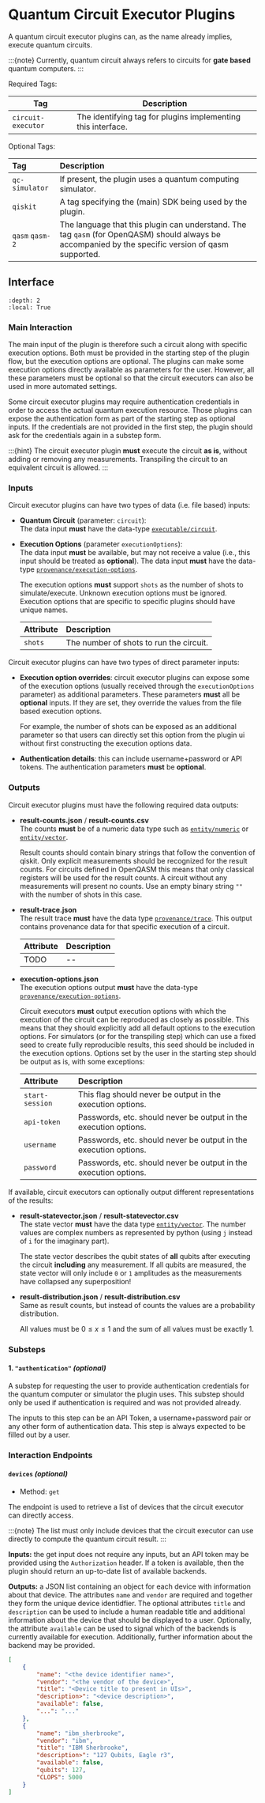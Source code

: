 # Quantum Circuit Executor Plugins

A quantum circuit executor plugins can, as the name already implies, execute quantum circuits.

:::{note}
Currently, quantum circuit always refers to circuits for **gate based** quantum computers.
:::


Required Tags:

| Tag                   | Description |
|-----------------------|-------------|
| `circuit-executor`    | The identifying tag for plugins implementing this interface.     |

Optional Tags:

| Tag               | Description |
|:------------------|:------------|
| `qc-simulator`    | If present, the plugin uses a quantum computing simulator.      |
| `qiskit`          | A tag specifying the (main) SDK being used by the plugin.      |
| `qasm` `qasm-2`   | The language that this plugin can understand. The tag `qasm` (for OpenQASM) should always be accompanied by the specific version of qasm supported.     |



## Interface

```{contents}
:depth: 2
:local: True
```


### Main Interaction

The main input of the plugin is therefore such a circuit along with specific execution options.
Both must be provided in the starting step of the plugin flow, but the execution options are optional.
The plugins can make some execution options directly available as parameters for the user.
However, all these parameters must be optional so that the circuit executors can also be used in more automated settings.

Some circuit executor plugins may require authentication credentials in order to access the actual quantum execution resource.
Those plugins can expose the authentication form as part of the starting step as optional inputs.
If the credentials are not provided in the first step, the plugin should ask for the credentials again in a substep form.

:::{hint}
The circuit executor plugin **must** execute the circuit **as is**, without adding or removing any measurements.
Transpiling the circuit to an equivalent circuit is allowed.
:::


### Inputs

Circuit executor plugins can have two types of data (i.e. file based) inputs:

 *  **Quantum Circuit** (parameter: `circuit`):\
    The data input **must** have the data-type [`executable/circuit`](../data-formats/examples/executables.rst#executable-circuit).
 *  **Execution Options** (parameter `executionOptions`):\
    The data input **must** be available, but may not receive a value (i.e., this input should be treated as **optional**).
    The data input **must** have the data-type [`provenance/execution-options`](../data-formats/examples/provenance.rst#provenance-execution-options).

    The execution options **must** support `shots` as the number of shots to simulate/execute.
    Unknown execution options must be ignored.
    Execution options that are specific to specific plugins should have unique names.

    | Attribute | Description                                      |
    |:----------|:-------------------------------------------------|
    | `shots`   | The number of shots to run the circuit.          |


Circuit executor plugins can have two types of direct parameter inputs:

 *  **Execution option overrides**: circuit executor plugins can expose some of the execution options (usually received through the `executionOptions` parameter) as additional parameters.
    These parameters **must** all be **optional** inputs.
    If they are set, they override the values from the file based execution options.

    For example, the number of shots can be exposed as an additional parameter so that users can directly set this option from the plugin ui without first constructing the execution options data.
 *  **Authentication details**: this can include username+password or API tokens.
    The authentication parameters **must** be **optional**.

### Outputs

Circuit executor plugins must have the following required data outputs:

 *  **result-counts.json** / **result-counts.csv**\
    The counts **must** be of a numeric data type such as [`entity/numeric`](../data-formats/examples/entities.rst#entity-numeric) or [`entity/vector`](../data-formats/examples/entities.rst#entity-vector).

    Result counts should contain binary strings that follow the convention of qiskit.
    Only explicit measurements should be recognized for the result counts.
    For circuits defined in OpenQASM this means that only classical registers will be used for the result counts.
    A circuit without any measurements will present no counts.
    Use an empty binary string `""` with the number of shots in this case.
 *  **result-trace.json**\
    The result trace **must** have the data type [`provenance/trace`](../data-formats/examples/provenance.rst#provenance-trace).
    This output contains provenance data for that specific execution of a circuit.

    | Attribute | Description |
    |:----------|:------------|
    | TODO      | --          |
 *  **execution-options.json**\
    The execution options output **must** have the data-type [`provenance/execution-options`](../data-formats/examples/provenance.rst#provenance-execution-options).

    Circuit executors **must** output execution options with which the execution of the circuit can be reproduced as closely as possible.
    This means that they should explicitly add all default options to the execution options.
    For simulators (or for the transpiling step) which can use a fixed seed to create fully reproducible results, this seed should be included in the execution options.
    Options set by the user in the starting step should be output as is, with some exceptions:

    | Attribute         | Description |
    |:------------------|:------------|
    | `start-session`   | This flag should never be output in the execution options.           |
    | `api-token`       | Passwords, etc. should never be output in the execution options.     |
    | `username`        | Passwords, etc. should never be output in the execution options.     |
    | `password`        | Passwords, etc. should never be output in the execution options.     |


If available, circuit executors can optionally output different representations of the results:

 *  **result-statevector.json** / **result-statevector.csv**\
    The state vector **must** have the data type [`entity/vector`](../data-formats/examples/entities.rst#entity-vector).
    The number values are complex numbers as represented by python (using `j` instead of `i` for the imaginary part).

    The state vector describes the qubit states of **all** qubits after executing the circuit **including** any measurement.
    If all qubits are measured, the state vector will only include `0` or `1` amplitudes as the measurements have collapsed any superposition!
 *  **result-distribution.json** / **result-distribution.csv**\
    Same as result counts, but instead of counts the values are a probability distribution.

    All values must be $0 \leq x \leq 1$ and the sum of all values must be exactly $1$.


### Substeps

#### 1. `"authentication"` *(optional)*

A substep for requesting the user to provide authentication credentials for the quantum computer or simulator the plugin uses.
This substep should only be used if authentication is required and was not provided already.

The inputs to this step can be an API Token, a username+password pair or any other form of authentication data.
This step is always expected to be filled out by a user.


### Interaction Endpoints

#### `devices` *(optional)*

* Method: `get`

The endpoint is used to retrieve a list of devices that the circuit executor can directly access.

:::{note}
The list must only include devices that the circuit executor can use directly to compute the quantum circuit result.
:::

**Inputs:** the get input does not require any inputs, but an API token may be provided using the `Authorization` header.
If a token is available, then the plugin should return an up-to-date list of available backends.

**Outputs:** a JSON list containing an object for each device with information about that device.
The attributes `name` and `vendor` are required and together they form the unique device identidfier.
The optional attributes `title` and `description` can be used to include a human readable title and additional information about the device that should be displayed to a user.
Optionally, the attribute `available` can be used to signal which of the backends is currently available for execution.
Additionally, further information about the backend may be provided.

```json
[
    {
        "name": "<the device identifier name>",
        "vendor": "<the vendor of the device>",
        "title": "<Device title to present in UIs>",
        "description>": "<device description>",
        "available": false,
        "...": "..."
    },
    {
        "name": "ibm_sherbrooke",
        "vendor": "ibm",
        "title": "IBM Sherbrooke",
        "description>": "127 Qubits, Eagle r3",
        "available": false,
        "qubits": 127,
        "CLOPS": 5000
    }
]
```





